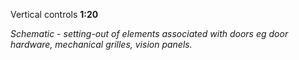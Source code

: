 <span class="transform-to-uppercase">Vertical controls **1:20**</span>

_Schematic - setting-out of elements associated with doors eg door hardware, mechanical grilles, vision panels._